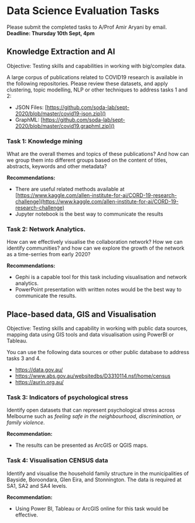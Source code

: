 # Data Science Evaluation Tasks
Please submit the completed tasks to A/Prof Amir Aryani by email.  
**Deadline: Thursday 10th Sept, 4pm**


## Knowledge Extraction and AI
Objective: Testing skills and capabilities in working with big/complex data.

A large corpus of publications related to COVID19 research is available in the following repositories. Please review these datasets, and apply clustering, topic modelling, NLP or other techniques to address tasks 1 and 2:

* JSON Files: [https://github.com/soda-lab/sept-2020/blob/master/covid19-json.zip]()
* GraphML: [https://github.com/soda-lab/sept-2020/blob/master/covid19.graphml.zip]()


### Task 1: Knowledge mining
What are the overall themes and topics of these publications? And how can we group them into different groups based on the content of titles, abstracts, keywords and other  metadata?

**Recommendations:**

* There are useful related methods available at [https://www.kaggle.com/allen-institute-for-ai/CORD-19-research-challenge](https://www.kaggle.com/allen-institute-for-ai/CORD-19-research-challenge)
* Jupyter notebook is the best way to communicate the results

### Task 2: Network Analytics.
How can we effectively visualise the collaboration network? How we can identify communities? and how can we explore the growth of the network as a time-serries from early 2020? 

**Recommendations:**

* Gephi is a capable tool for this task including visualisation and network analytics. 
* PowerPoint presentation with written notes would be the best way to communicate the results. 


## Place-based data, GIS and Visualisation
Objective:  Testing skills and capability in working with public data sources, mapping data using GIS tools and data visualisation using PowerBI or Tableau.

You can use the following data sources or other public database to address tasks 3 and 4.

* https://data.gov.au/
* https://www.abs.gov.au/websitedbs/D3310114.nsf/home/census
* https://aurin.org.au/


### Task 3: Indicators of psychological stress
Identify open datasets that can represent psychological stress across Melbourne such as *feeling safe in the neighbourhood, discrimination, or family violence*. 

**Recommendation:** 
* The results can be presented as ArcGIS or QGIS maps.


### Task 4: Visualisation CENSUS data
Identify and visualise the household family structure in the municipalities of Bayside, Boroondara, Glen Eira, and Stonnington. The data is required at SA1, SA2 and SA4 levels.
 
**Recommendation:** 

* Using Power BI, Tableau or ArcGIS online for this task would be effective.


